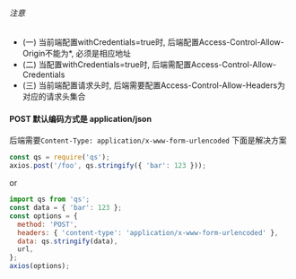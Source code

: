 ###### 注意

* (一) 当前端配置withCredentials=true时, 后端配置Access-Control-Allow-Origin不能为*, 必须是相应地址
* (二) 当配置withCredentials=true时, 后端需配置Access-Control-Allow-Credentials
* (三) 当前端配置请求头时, 后端需要配置Access-Control-Allow-Headers为对应的请求头集合

#### POST 默认编码方式是 application/json

后端需要`Content-Type: application/x-www-form-urlencoded`
下面是解决方案

```js
const qs = require('qs');
axios.post('/foo', qs.stringify({ 'bar': 123 }));
```
or

```js
import qs from 'qs';
const data = { 'bar': 123 };
const options = {
  method: 'POST',
  headers: { 'content-type': 'application/x-www-form-urlencoded' },
  data: qs.stringify(data),
  url,
};
axios(options);
```